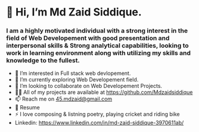 # 👋 Hi, I’m Md Zaid Siddique.
### I am a highly motivated individual with a strong interest in the field of Web Developement with good presentation and interpersonal skills & Strong analytical capabilities, looking to work in learning environment along with utilizing my skills and knowledge to the fullest.
- 👀 I’m interested in Full stack web devlopement.
- 🌱 I’m currently exploring Web Developement field.
- 💞️ I’m looking to collaborate on Web Developement Projects.
- 👨‍💻 All of my projects are available at https://github.com/Mdzaidsiddique
- 📫 Reach me on 45.mdzaid@gmail.com 
- 📄 Resume 
- ⚡ I love composing & listning poetry, playing cricket and riding bike
- Linkedin: https://www.linkedin.com/in/md-zaid-siddique-3970611ab/

